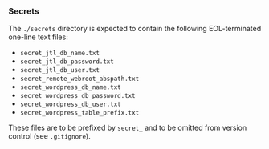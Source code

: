 ### Secrets

The `./secrets` directory is expected to contain the following EOL-terminated
one-line text files:

- `secret_jtl_db_name.txt`
- `secret_jtl_db_password.txt`
- `secret_jtl_db_user.txt`
- `secret_remote_webroot_abspath.txt`
- `secret_wordpress_db_name.txt`
- `secret_wordpress_db_password.txt`
- `secret_wordpress_db_user.txt`
- `secret_wordpress_table_prefix.txt`

These files are to be prefixed by `secret_` and to be omitted from version
control (see `.gitignore`).
